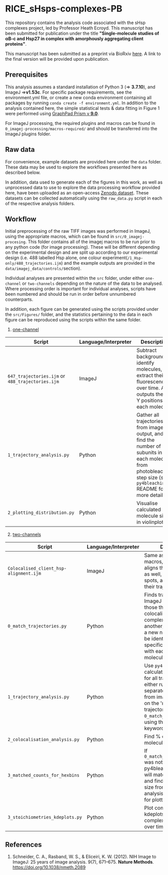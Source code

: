 
# RICE_sHsps-complexes-PB

This repository contains the analysis code associated with the sHsp complexes project, led by Professor Heath Ecroyd. This manuscript has been submitted for publication under the title **"Single-molecule studies of αB-c and Hsp27 in complex with amorphously aggregating client proteins"**.

This manuscript has been submitted as a preprint via BioRxiv [here](biorxiv/link). A link to the final version will be provided upon publication.

## Prerequisites

This analysis assumes a standard installation of Python 3 (=> **3.7.10**), and ImageJ =>**v1.53c**. For specific package requirements, see the environment.yml file, or  create a new conda environment containing all packages by running ```conda create -f environment.yml```. In addition to the analysis contained here, the simple statistical tests & data fitting in Figure 1 were performed using [GraphPad Prism v **9.0**](https://www.graphpad.com/scientific-software/prism/).

For ImageJ processing, the required plugins and macros can be found in ```0_imagej-processing/macros-required/``` and should be transferred into the ImageJ plugins folder.

## Raw data

For convenience, example datasets are provided here under the ```data``` folder. These data may be used to explore the workflows presented here as described below.

In addition, data used to generate each of the figures in this work, as well as unprocessed data to use to explore the data processing workflow provided here, have been uploaded as an open-access [Zenodo dataset](https://doi.org/10.5281/zenodo.10602864). These datasets can be collected automatically using the ```raw_data.py``` script in each of the respective analysis folders.

## Workflow

Initial preprocessing of the raw TIFF images was performed in ImageJ, using the appropriate macros, which can be found in ```src/0_imagej-procesing```. This folder contains all of the imagej macros to be run prior to any python code (for image processing). These will be different depending on the experimental design and are split up according to our experimental design (i.e. 488 labelled Hsp alone, one colour experiment(```/1_Hsp-only/488_trajectories.ijm```) and the example outputs are provided in the ```data/imagej_data/controls/```section). 

Individual analyses are presented within the ```src``` folder, under either ```one-channel``` or ```two-channels``` depending on the nature of the data to be analysed. Where processing order is important for individual analyses, scripts have been numbered and should be run in order before unnumbered counterparts.

In addition, each figure can be generated using the scripts provided under the ```src/Figures/``` folder, and the statistics pertaining to the data in each figure can be reproduced using the scripts within the same folder.

1. [one-channel](src/one-channel)

| Script      | Language/Interpreter | Description   |
|-------------|----------------------|---------------|
| ```647_trajectories.ijm``` or ```488_trajectories.ijm``` | ImageJ        | Subtract background, identify molecules, and extract their fluorescence over time. Also outputs the X & Y positions of each molecule. |
| ```1_trajectory_analysis.py``` | Python               | Gather all trajectories from imageJ output, and find the number of subunits in each molecule from photobleaching step size (see ```py4bleaching``` README for more details) |
| ```2_plotting_distribution.py``` |Python |  Visualise calculated molecule sizes in violinplots|



2. [two-channels](src/two-channels)

| Script      | Language/Interpreter | Description   |
|-------------|----------------------|---------------|
| ```Colocalised_client_hsp-alignment.ijm ```| ImageJ        | Same as ```1_Controls``` macros, but this macro aligns the two channels as well, finds colocalised spots, and then extracts their trajectory over time.  |
| ```0_match_trajectories.py``` | Python               | Finds trajectories from ImageJ and matches those that are colocalised (within complexes) to one another, assigning them a new name so they can be identified as being specifically in complex with each other prior to molecule size analysis |
|```1_trajectory_analysis.py```|Python|Use ```py4bleaching``` to calculate molecule size for all trajectories. Can either run this on the separate files as output from imageJ, or can run on the 'matched trajectories' file from ```0_match_trajectories.py```, using the 'matched' keyword|
|```2_colocalisation_analysis.py```|Python|Find % of client molecules in complexes|
|```3_matched_counts_for_hexbins```|Python|If ```0_match_trajectories.py``` was not run prior to py4bleaching, this script will match trajectories and find their molecule size from the step size analysis, then save them for plotting|
|```3_stoichiometries_kdeplots.py```|Python|Plot complexes as kdeplots to visualise complex size distribution over time|


## References

[1]: my/really/cool/link

1. Schneider, C. A., Rasband, W. S., & Eliceiri, K. W. (2012). NIH Image to ImageJ: 25 years of image analysis. 9(7), 671–675. **Nature Methods**. https://doi.org/10.1038/nmeth.2089
